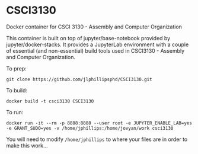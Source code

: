 # CSCI3130
Docker container for CSCI 3130 - Assembly and Computer Organization

This container is built on top of jupyter/base-notebook provided by jupyter/docker-stacks. It provides a JupyterLab environment with a couple of essential (and non-essential) build tools used in CSCI3130 - Assembly and Computer Organization.

To prep:
```
git clone https://github.com/jlphillipsphd/CSCI3130.git
```
 
To build:
```
docker build -t csci3130 CSCI3130
```

To run:
```
docker run -it --rm -p 8888:8888 --user root -e JUPYTER_ENABLE_LAB=yes -e GRANT_SUDO=yes -v /home/jphillips:/home/jovyan/work csci3130
```

You will need to modify `/home/jphillips` to where your files are in order to make this work...

